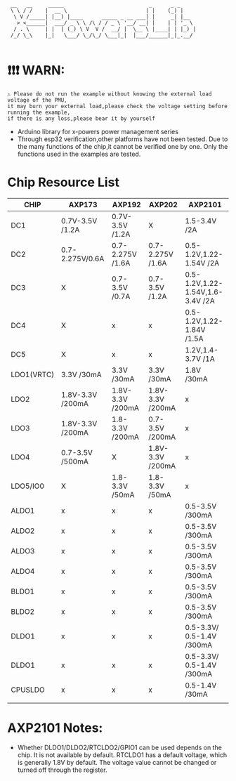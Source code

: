 

```
 __   __     _____                           _      _ _
 \ \ / /    |  __ \                         | |    (_) |
  \ V /_____| |__) |____      _____ _ __ ___| |     _| |__
   > <______|  ___/ _ \ \ /\ / / _ \ '__/ __| |    | | '_ \
  / . \     | |  | (_) \ V  V /  __/ |  \__ \ |____| | |_) |
 /_/ \_\    |_|   \___/ \_/\_/ \___|_|  |___/______|_|_.__/


```

# ❗️❗️❗️  WARN:

```
⚠️ Please do not run the example without knowing the external load voltage of the PMU,
it may burn your external load,please check the voltage setting before running the example,
if there is any loss,please bear it by yourself
```

- Arduino library for x-powers power management series
- Through esp32 verification,other platforms have not been tested. Due to the many functions of the chip,it cannot be verified one by one. Only the functions used in the examples are tested.

# Chip Resource List

| CHIP       | AXP173            | AXP192            | AXP202            | AXP2101                                |
| ---------- | ----------------- | ----------------- | ----------------- | -------------------------------------- |
| DC1        | 0.7V-3.5V /1.2A   | 0.7V-3.5V  /1.2A  | X                 | 1.5-3.4V                        /2A    |
| DC2        | 0.7-2.275V/0.6A   | 0.7-2.275V /1.6A  | 0.7-2.275V /1.6A  | 0.5-1.2V,1.22-1.54V             /2A    |
| DC3        | X                 | 0.7-3.5V   /0.7A  | 0.7-3.5V   /1.2A  | 0.5-1.2V,1.22-1.54V,1.6-3.4V    /2A    |
| DC4        | X                 | x                 | x                 | 0.5-1.2V,1.22-1.84V            /1.5A   |
| DC5        | X                 | x                 | x                 | 1.2V,1.4-3.7V                   /1A    |
| LDO1(VRTC) | 3.3V       /30mA  | 3.3V       /30mA  | 3.3V       /30mA  | 1.8V                            /30mA  |
| LDO2       | 1.8V-3.3V  /200mA | 1.8V-3.3V  /200mA | 1.8V-3.3V  /200mA | x                                      |
| LDO3       | 1.8V-3.3V  /200mA | 1.8-3.3V   /200mA | 0.7-3.5V   /200mA | x                                      |
| LDO4       | 0.7-3.5V   /500mA | X                 | 1.8V-3.3V  /200mA | x                                      |
| LDO5/IO0   | X                 | 1.8-3.3V   /50mA  | 1.8-3.3V   /50mA  | x                                      |
| ALDO1      | x                 | x                 | x                 | 0.5-3.5V                        /300mA |
| ALDO2      | x                 | x                 | x                 | 0.5-3.5V                        /300mA |
| ALDO3      | x                 | x                 | x                 | 0.5-3.5V                        /300mA |
| ALDO4      | x                 | x                 | x                 | 0.5-3.5V                        /300mA |
| BLDO1      | x                 | x                 | x                 | 0.5-3.5V                        /300mA |
| BLDO2      | x                 | x                 | x                 | 0.5-3.5V                        /300mA |
| DLDO1      | x                 | x                 | x                 | 0.5-3.3V/ 0.5-1.4V              /300mA |
| DLDO1      | x                 | x                 | x                 | 0.5-3.3V/ 0.5-1.4V              /300mA |
| CPUSLDO    | x                 | x                 | x                 | 0.5-1.4V                        /30mA  |
|            |                   |                   |                   |                                        |


# AXP2101 Notes:
* Whether DLDO1/DLDO2/RTCLDO2/GPIO1 can be used depends on the chip. It is not available by default. RTCLDO1 has a default voltage, which is generally 1.8V by default. The voltage value cannot be changed or turned off through the register.
